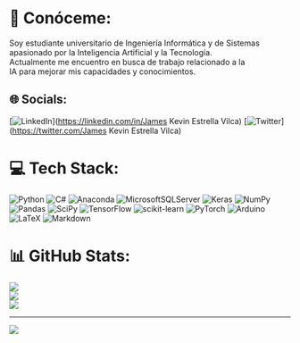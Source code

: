 # 💫 Conóceme:
Soy estudiante universitario de Ingeniería Informática y de Sistemas <br>apasionado por la Inteligencia Artificial y la Tecnología.<br>Actualmente me encuentro en busca de trabajo relacionado a la <br>IA para mejorar mis capacidades y conocimientos.


## 🌐 Socials:
[![LinkedIn](https://img.shields.io/badge/LinkedIn-%230077B5.svg?logo=linkedin&logoColor=white)](https://linkedin.com/in/James Kevin Estrella Vilca) [![Twitter](https://img.shields.io/badge/Twitter-%231DA1F2.svg?logo=Twitter&logoColor=white)](https://twitter.com/James Kevin Estrella Vilca) 

# 💻 Tech Stack:
![Python](https://img.shields.io/badge/python-3670A0?style=for-the-badge&logo=python&logoColor=ffdd54) ![C#](https://img.shields.io/badge/c%23-%23239120.svg?style=for-the-badge&logo=c-sharp&logoColor=white) ![Anaconda](https://img.shields.io/badge/Anaconda-%2344A833.svg?style=for-the-badge&logo=anaconda&logoColor=white) ![MicrosoftSQLServer](https://img.shields.io/badge/Microsoft%20SQL%20Sever-CC2927?style=for-the-badge&logo=microsoft%20sql%20server&logoColor=white) ![Keras](https://img.shields.io/badge/Keras-%23D00000.svg?style=for-the-badge&logo=Keras&logoColor=white) ![NumPy](https://img.shields.io/badge/numpy-%23013243.svg?style=for-the-badge&logo=numpy&logoColor=white) ![Pandas](https://img.shields.io/badge/pandas-%23150458.svg?style=for-the-badge&logo=pandas&logoColor=white) ![SciPy](https://img.shields.io/badge/SciPy-%230C55A5.svg?style=for-the-badge&logo=scipy&logoColor=%white) ![TensorFlow](https://img.shields.io/badge/TensorFlow-%23FF6F00.svg?style=for-the-badge&logo=TensorFlow&logoColor=white) ![scikit-learn](https://img.shields.io/badge/scikit--learn-%23F7931E.svg?style=for-the-badge&logo=scikit-learn&logoColor=white) ![PyTorch](https://img.shields.io/badge/PyTorch-%23EE4C2C.svg?style=for-the-badge&logo=PyTorch&logoColor=white) ![Arduino](https://img.shields.io/badge/-Arduino-00979D?style=for-the-badge&logo=Arduino&logoColor=white) ![LaTeX](https://img.shields.io/badge/latex-%23008080.svg?style=for-the-badge&logo=latex&logoColor=white) ![Markdown](https://img.shields.io/badge/markdown-%23000000.svg?style=for-the-badge&logo=markdown&logoColor=white)
# 📊 GitHub Stats:
![](https://github-readme-stats.vercel.app/api?username=JamesKevinStar&theme=dark&hide_border=false&include_all_commits=true&count_private=false)<br/>
![](https://github-readme-streak-stats.herokuapp.com/?user=JamesKevinStar&theme=dark&hide_border=false)<br/>
![](https://github-readme-stats.vercel.app/api/top-langs/?username=JamesKevinStar&theme=dark&hide_border=false&include_all_commits=true&count_private=false&layout=compact)

---
[![](https://visitcount.itsvg.in/api?id=JamesKevinStar&icon=0&color=0)](https://visitcount.itsvg.in)

<!-- Proudly created with GPRM ( https://gprm.itsvg.in ) -->
